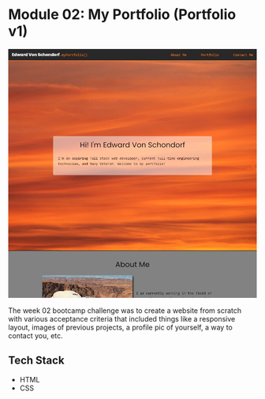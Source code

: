 # Module 02: My Portfolio (Portfolio v1)

![Site Screenshot](../public/m02_my_portfolio.jpg)

The week 02 bootcamp challenge was to create a website from scratch with various acceptance criteria that included things like a responsive layout, images of previous projects, a profile pic of yourself, a way to contact you, etc. 

## Tech Stack

- HTML
- CSS
